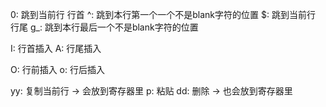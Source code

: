 0: 跳到当前行 行首
^: 跳到本行第一个一个不是blank字符的位置
$: 跳到当前行 行尾
g_: 跳到本行最后一个不是blank字符的位置

I: 行首插入
A: 行尾插入

O: 行前插入
o: 行后插入

yy: 复制当前行 -> 会放到寄存器里
p: 粘贴
dd: 删除 -> 也会放到寄存器里